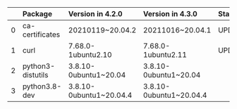 <!-- markdown-link-check-disable -->

|    | Package           | Version in 4.2.0        | Version in 4.3.0        | Status   |
|---:|:------------------|:------------------------|:------------------------|:---------|
|  0 | ca-certificates   | 20210119~20.04.2        | 20211016~20.04.1        | UPDATED  |
|  1 | curl              | 7.68.0-1ubuntu2.10      | 7.68.0-1ubuntu2.11      | UPDATED  |
|  2 | python3-distutils | 3.8.10-0ubuntu1~20.04   | 3.8.10-0ubuntu1~20.04   |          |
|  3 | python3.8-dev     | 3.8.10-0ubuntu1~20.04.4 | 3.8.10-0ubuntu1~20.04.4 |          |